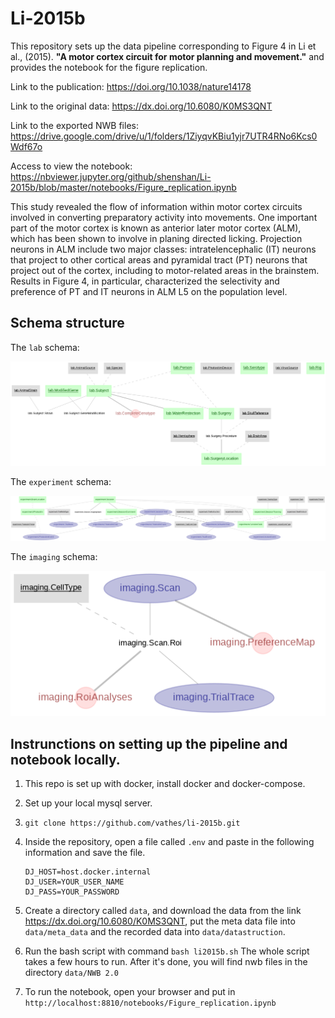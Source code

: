 # Li-2015b

This repository sets up the data pipeline corresponding to Figure 4 in Li et al., (2015). **"A motor cortex circuit for motor planning and movement."** and provides the notebook for the figure replication.

Link to the publication: https://doi.org/10.1038/nature14178

Link to the original data: https://dx.doi.org/10.6080/K0MS3QNT

Link to the exported NWB files: https://drive.google.com/drive/u/1/folders/1ZiyqvKBiu1yjr7UTR4RNo6Kcs0Wdf67o

Access to view the notebook: https://nbviewer.jupyter.org/github/shenshan/Li-2015b/blob/master/notebooks/Figure_replication.ipynb

This study revealed the flow of information within motor cortex circuits involved in converting preparatory activity into movements. One important part of the motor cortex is known as anterior later motor cortex (ALM), which has been shown to involve in planing directed licking. Projection neurons in ALM include two major classes: intratelencephalic (IT) neurons that project to other cortical areas and pyramidal tract (PT) neurons that project out of the cortex, including to motor-related areas in the brainstem. Results in Figure 4, in particular, characterized the selectivity and preference of PT and IT neurons in ALM L5 on the population level.


## Schema structure

The `lab` schema:

![lab schema](images/lab.png)

The `experiment` schema:

![experiment schema](images/experiment.png)

The `imaging` schema:

![imaging schema](images/imaging.png)

## Instrunctions on setting up the pipeline and notebook locally.

1. This repo is set up with docker, install docker and docker-compose.

2. Set up your local mysql server.

3. `git clone https://github.com/vathes/li-2015b.git`

4. Inside the repository, open a file called `.env` and paste in the following information and save the file.
    ```
    DJ_HOST=host.docker.internal
    DJ_USER=YOUR_USER_NAME
    DJ_PASS=YOUR_PASSWORD
    ```
5. Create a directory called `data`, and download the data from the link https://dx.doi.org/10.6080/K0MS3QNT, put the meta data file into `data/meta_data` and the recorded data into `data/datastruction`.

6. Run the bash script with command `bash li2015b.sh`
    The whole script takes a few hours to run. After it's done, you will find nwb files in the directory `data/NWB 2.0`

7. To run the notebook, open your browser and put in `http://localhost:8810/notebooks/Figure_replication.ipynb`
